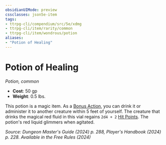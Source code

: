 ```yaml
---
obsidianUIMode: preview
cssclasses: json5e-item
tags:
- ttrpg-cli/compendium/src/5e/xdmg
- ttrpg-cli/item/rarity/common
- ttrpg-cli/item/wondrous/potion
aliases: 
- "Potion of Healing"
---
```

# Potion of Healing
*Potion, common*  


- **Cost**: 50 gp
- **Weight**: 0.5 lbs.

This potion is a magic item. As a [Bonus Action](3-Mechanics/CLI/rules/variant-rules/bonus-action-xphb.md), you can drink it or administer it to another creature within 5 feet of yourself. The creature that drinks the magical red fluid in this vial regains `2d4 + 2` [Hit Points](3-Mechanics/CLI/rules/variant-rules/hit-points-xphb.md). The potion's red liquid glimmers when agitated.

*Source: Dungeon Master's Guide (2024) p. 288, Player's Handbook (2024) p. 228. Available in the Free Rules (2024)*